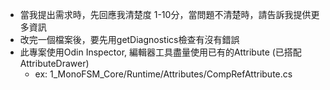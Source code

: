* 當我提出需求時，先回應我清楚度 1-10分，當問題不清楚時，請告訴我提供更多資訊
* 改完一個檔案後，要先用getDiagnostics檢查有沒有錯誤
* 此專案使用Odin Inspector, 編輯器工具盡量使用已有的Attribute (已搭配AttributeDrawer)
  * ex: 1_MonoFSM_Core/Runtime/Attributes/CompRefAttribute.cs